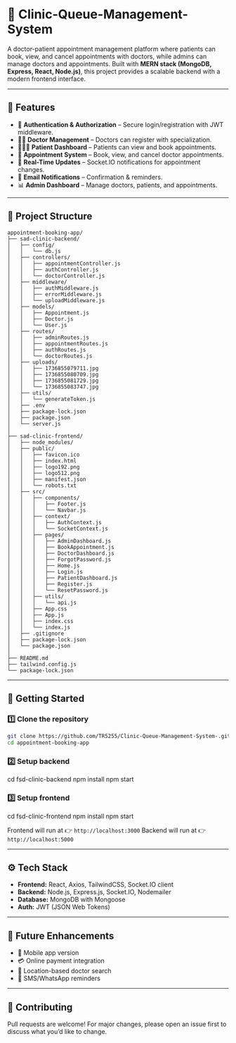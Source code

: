 # 🏥 Clinic-Queue-Management-System

A doctor-patient appointment management platform where patients can book, view, and cancel appointments with doctors, while admins can manage doctors and appointments.
Built with **MERN stack (MongoDB, Express, React, Node.js)**, this project provides a scalable backend with a modern frontend interface.

---

## 📌 Features

* 🔐 **Authentication & Authorization** – Secure login/registration with JWT middleware.
* 👨‍⚕️ **Doctor Management** – Doctors can register with specialization.
* 🧑‍🤝‍🧑 **Patient Dashboard** – Patients can view and book appointments.
* 📅 **Appointment System** – Book, view, and cancel doctor appointments.
* 📢 **Real-Time Updates** – Socket.IO notifications for appointment changes.
* 📧 **Email Notifications** – Confirmation & reminders.
* 📊 **Admin Dashboard** – Manage doctors, patients, and appointments.

---

## 📂 Project Structure

```
appointment-booking-app/
├── sad-clinic-backend/
│   ├── config/
│   │   └── db.js
│   ├── controllers/
│   │   ├── appointmentController.js
│   │   ├── authController.js
│   │   └── doctorController.js
│   ├── middleware/
│   │   ├── authMiddleware.js
│   │   ├── errorMiddleware.js
│   │   └── uploadMiddleware.js
│   ├── models/
│   │   ├── Appointment.js
│   │   ├── Doctor.js
│   │   └── User.js
│   ├── routes/
│   │   ├── adminRoutes.js
│   │   ├── appointmentRoutes.js
│   │   ├── authRoutes.js
│   │   └── doctorRoutes.js
│   ├── uploads/
│   │   ├── 1736855079711.jpg
│   │   ├── 1736855080709.jpg
│   │   ├── 1736855081729.jpg
│   │   └── 1736855083747.jpg
│   ├── utils/
│   │   └── generateToken.js
│   ├── .env
│   ├── package-lock.json
│   ├── package.json
│   └── server.js
│
├── sad-clinic-frontend/
│   ├── node_modules/
│   ├── public/
│   │   ├── favicon.ico
│   │   ├── index.html
│   │   ├── logo192.png
│   │   ├── logo512.png
│   │   ├── manifest.json
│   │   └── robots.txt
│   ├── src/
│   │   ├── components/
│   │   │   ├── Footer.js
│   │   │   └── Navbar.js
│   │   ├── context/
│   │   │   ├── AuthContext.js
│   │   │   └── SocketContext.js
│   │   ├── pages/
│   │   │   ├── AdminDashboard.js
│   │   │   ├── BookAppointment.js
│   │   │   ├── DoctorDashboard.js
│   │   │   ├── ForgotPassword.js
│   │   │   ├── Home.js
│   │   │   ├── Login.js
│   │   │   ├── PatientDashboard.js
│   │   │   ├── Register.js
│   │   │   └── ResetPassword.js
│   │   ├── utils/
│   │   │   └── api.js
│   │   ├── App.css
│   │   ├── App.js
│   │   ├── index.css
│   │   └── index.js
│   ├── .gitignore
│   ├── package-lock.json
│   └── package.json
│
├── README.md
├── tailwind.config.js
└── package-lock.json

```

---

## 🚀 Getting Started

### 1️⃣ Clone the repository

```bash
git clone https://github.com/TR5255/Clinic-Queue-Management-System-.git
cd appointment-booking-app
```

### 2️⃣ Setup backend

cd fsd-clinic-backend
npm install
npm start

### 3️⃣ Setup frontend
cd fsd-clinic-frontend
npm install
npm start

Frontend will run at 👉 `http://localhost:3000`
Backend will run at 👉 `http://localhost:5000`

---

## ⚙️ Tech Stack

* **Frontend:** React, Axios, TailwindCSS, Socket.IO client
* **Backend:** Node.js, Express.js, Socket.IO, Nodemailer
* **Database:** MongoDB with Mongoose
* **Auth:** JWT (JSON Web Tokens)

---
## 📖 Future Enhancements
* 📱 Mobile app version
* 💳 Online payment integration
* 📍 Location-based doctor search
* 🔔 SMS/WhatsApp reminders

---

## 🤝 Contributing
Pull requests are welcome! For major changes, please open an issue first to discuss what you’d like to change.

